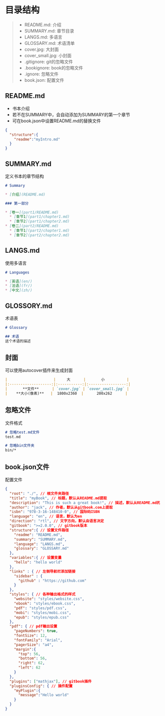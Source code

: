 # 目录结构

> * README.md: 介绍
> * SUMMARY.md: 章节目录
> * LANGS.md: 多语言
> * GLOSSARY.md: 术语清单
> * cover.jpg: 大封面
> * cover_small.jpg: 小封面
> * .gitignore: git的忽略文件
> * .bookignore: book的忽略文件
> * .ignore: 忽略文件
> * book.json: 配置文件

## README.md

* 书本介绍
* 若不在SUMMARY中，会自动添加为SUMMARY的第一个章节
* 可在book.json中设置README.md的替换文件

```json
{
  "structure":{
    "readme":"myIntro.md"
  }
}
```

## SUMMARY.md

定义书本的章节结构

```markdown
# Summary

* [介绍](README.md)

### 第一部分

* [卷一](part1/README.md)
  * [章节1](part1/chapter1.md)
  * [章节2](part1/chapter2.md)
* [卷二](part2/README.md)
  * [章节1](part2/chapter1.md)
  * [章节2](part2/chapter2.md)
```

## LANGS.md

使用多语言

```markdown
# Languages

* [英语](en/)
* [法语](fr/)
* [中文](zh/)
```

## GLOSSORY.md

术语表

```markdown
# Glossary

## 术语
这个术语的描述
```

## 封面

可以使用autocover插件来生成封面

```markdown
|                     |     大      |       小          |
|:-------------------:|:-----------:|:-----------------:|
|       **文件**      | `cover.jpg` | `cover_small.jpg` |
|    **大小(像素)**   |  1800x2360  |      200x262      |
```

## 忽略文件

文件格式

```markdown
# 忽略test.md文件
test.md

# 忽略bin文件夹
bin/*
```

## book.json文件

配置文件

```json
{
  "root": "./", // 根文件夹路径
  "title": "myBook", // 标题，默认从README.md提取
  "description": "This is such a great book!", // 描述，默认从README.md的第一段中提取
  "author": "jack", // 作者，默认从gitbook.com上提取
  "isbn": "978-3-16-148410-0", // 国际码ISBN
  "language": "en", // 语言，默认为en
  "direction": "rtl", // 文字方向，默认由语言决定
  "gitbook": ">=2.0.0", // gitbook版本
  "structure":{ // 设置文件路径
    "readme": "README.md",
    "summary": "SUMMARY.md",
    "language": "LANGS.md",
    "glossary": "GLOSSARY.md"
  },
  "variables":{ // 设置变量
    "hello": "hello world"
  },
  "links" : { // 左侧导航栏添加链接
    "sidebar" : {
      "github" : "https://github.com"
    }
  },
  "styles": { // 各种输出格式的样式
    "website": "styles/website.css",
    "ebook": "styles/ebook.css",
    "pdf": "styles/pdf.css",
    "mobi": "styles/mobi.css",
    "epub": "styles/epub.css"
  },
  "pdf": { // pdf输出设置
    "pageNumbers": true,
    "fontSize": 12,
    "fontFamily": "Arial",
    "pagerSize": "a4",
    "margin":{
      "top": 56,
      "bottom": 56,
      "right": 62,
      "left": 62
    }
  },
  "plugins": ["mathjax"], // gitbook插件
  "pluginsConfig": { // 插件配置
    "myPlugin":{
      "message":"Hello world"
    }
  }
}
```